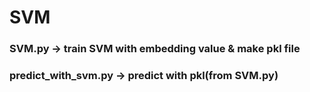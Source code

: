 # SVM
### SVM.py -> train SVM with embedding value & make pkl file
### predict_with_svm.py -> predict with pkl(from SVM.py)
